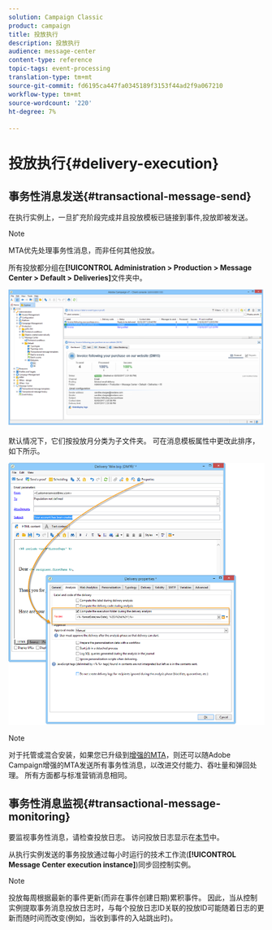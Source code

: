 ```yaml
---
solution: Campaign Classic
product: campaign
title: 投放执行
description: 投放执行
audience: message-center
content-type: reference
topic-tags: event-processing
translation-type: tm+mt
source-git-commit: fd6195ca447fa0345189f3153f44ad2f9a067210
workflow-type: tm+mt
source-wordcount: '220'
ht-degree: 7%

---
```



# 投放执行{#delivery-execution}

## 事务性消息发送{#transactional-message-send}

在执行实例上，一旦扩充阶段完成并且投放模板已链接到事件,投放即被发送。

>[!NOTE]
>
>MTA优先处理事务性消息，而非任何其他投放。

所有投放都分组在&#x200B;**[!UICONTROL Administration > Production > Message Center > Default > Deliveries]**&#x200B;文件夹中。

![](assets/messagecenter_deliveries_execinstances_001.png)

默认情况下，它们按投放月分类为子文件夹。 可在消息模板属性中更改此排序，如下所示。

![](assets/messagecenter_deliveries_properties_001.png)

>[!NOTE]
>
>对于托管或混合安装，如果您已升级到[增强的MTA](../../delivery/using/sending-with-enhanced-mta.md)，则还可以随Adobe Campaign增强的MTA发送所有事务性消息，以改进交付能力、吞吐量和弹回处理。 所有方面都与标准营销消息相同。

## 事务性消息监视{#transactional-message-monitoring}

要监视事务性消息，请检查投放日志。 访问投放日志显示在[本节](../../delivery/using/delivery-dashboard.md#delivery-logs-and-history)中。

从执行实例发送的事务投放通过每小时运行的技术工作流(**[!UICONTROL Message Center execution instance]**)同步回控制实例。

>[!NOTE]
>
>投放每周根据最新的事件更新(而非在事件创建日期)累积事件。 因此，当从控制实例提取事务消息投放日志时，与每个投放日志ID关联的投放ID可能随着日志的更新而随时间而改变(例如，当收到事件的入站跳出时)。

<!--The transactional deliveries sent from the execution instance are synchronized back to the control instance as follows.

Let's take a [delivery template](../../message-center/using/introduction.md) labelled *Template_1*.

1. An event corresponding to *Template_1* is received on the execution instance.
1. The **Processing real time events** (rtEventsProcessing) workflow processes the event and searches for an existing delivery for the current month.

    >[!NOTE]
    >
    >If not found, a new delivery is created and the event is assigned to the new delivery.

1. The transactional email is sent and the delivery status changes to **[!UICONTROL Sent]**.
1. The **Message Center execution instance** (mcSync_mcExec) workflow retrieves the delivery logs from the execution instance and updates the delivery logs on the control instance.
1. The control instance searches for an existing delivery for week 40 (2020-09-28_Template_1).

    >[!NOTE]
    >
    >If not found, a new delivery is created.

1. The week after, an inbound bounce is received for the event.
1. The status of the event changes to **[!UICONTROL Delivery failed]**.
1. The **Message Center execution instance** (mcSync_mcExec) workflow retrieves the delivery logs from the execution instance and searches for a delivery for week 41 (2020-10-05_Template_1) to update the delivery logs. The delivery logs are then linked to a new delivery for the current week.

To summarize, the deliveries weekly accumulate the events based on the latest event update, and not on the event creation date.

Therefore, when extracting transactional messaging delivery logs from the control instance, the delivery ID associated with each delivery log ID changes every week.-->